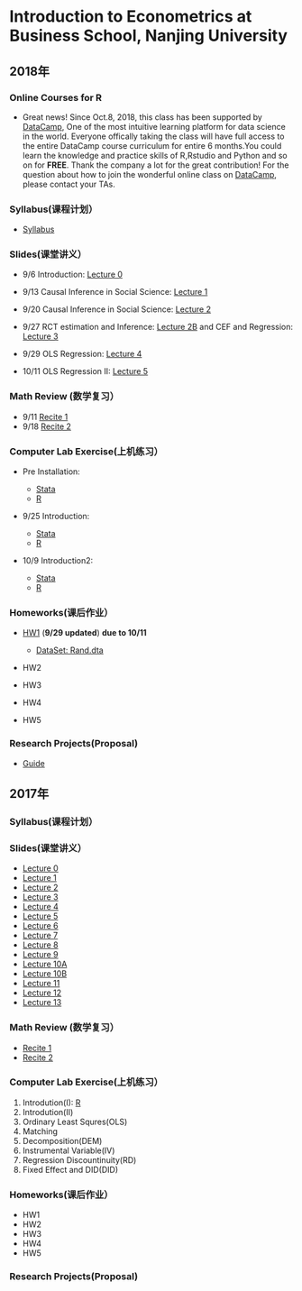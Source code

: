# Introduction to Econometrics at Business School, Nanjing University


## 2018年

### Online Courses for R  

- Great news! Since Oct.8, 2018, this class has been supported by [DataCamp](https://www.datacamp.com), One of the most intuitive learning platform for data science in the world. Everyone offically taking the class will have full access to the entire DataCamp course curriculum for entire 6 months.You could learn the knowledge and practice skills of R,Rstudio and Python and so on for **FREE**. Thank the company a lot for the great contribution! For the question about how to join the 
wonderful online class on [DataCamp](https://www.datacamp.com), please contact your TAs. 


### Syllabus(课程计划） 

- [Syllabus](https://github.com/MetricsNJU/Metrics_2018/blob/master/Syllabus/Syllabus_2018Fall_1015.pdf) 

### Slides(课堂讲义）

- 9/6 Introduction: [Lecture 0](https://github.com/MetricsNJU/Metrics_2018/blob/master/Slides/Metrics_2018_Lec0.pdf)

- 9/13 Causal Inference in Social Science: [Lecture 1](https://github.com/MetricsNJU/Metrics_2018/blob/master/Slides/Metrics_2018_Lec1.pdf)
- 9/20 Causal Inference in Social Science: [Lecture 2](https://github.com/MetricsNJU/Metrics_2018/blob/master/Slides/Metrics_2018_Lec2.pdf)
- 9/27 RCT estimation and Inference: [Lecture 2B](https://github.com/MetricsNJU/Metrics_2018/blob/master/Slides/Metrics_2018_Lec2B.pdf)
and CEF and Regression: [Lecture 3](https://github.com/MetricsNJU/Metrics_2018/blob/master/Slides/Metrics_2018_Lec3A.pdf)
- 9/29 OLS Regression: [Lecture 4](https://github.com/MetricsNJU/Metrics_2018/blob/master/Slides/Metrics_2018_Lec4_v2.pdf)

- 10/11 OLS Regression II: [Lecture 5](https://github.com/MetricsNJU/Metrics_2018/blob/master/Slides/Metrics_2018_Lec5_v7.pdf)


### Math Review (数学复习）

- 9/11 [Recite 1](https://github.com/MetricsNJU/Metrics_2018/blob/master/Review_and_Lab/Recite_1/recite_1_review_of_probability.pdf)
- 9/18 [Recite 2](https://github.com/MetricsNJU/Metrics_2018/blob/master/Review_and_Lab/Recite_2/recite2_Bujing_new.pdf)


### Computer Lab Exercise(上机练习）

- Pre  Installation: 

  - [Stata](https://github.com/MetricsNJU/Metrics_2018/blob/master/Review_and_Lab/Stata/stata安装教程.pdf)
  - [R](https://github.com/MetricsNJU/Metrics_2018/blob/master/Review_and_Lab/R/R的简介与安装.pptx)
  
- 9/25 Introduction: 

  - [Stata](https://github.com/MetricsNJU/Metrics_2018/blob/master/Review_and_Lab/Stata/stata.pdf)
  - [R](https://github.com/MetricsNJU/Metrics_2018/blob/master/Review_and_Lab/R/how_to_use_R.pdf)
  
- 10/9 Introduction2: 

  - [Stata](https://github.com/MetricsNJU/Metrics_2018/blob/master/Review_and_Lab/Stata/markstat.pdf)
  - [R](https://github.com/MetricsNJU/Metrics_2018/blob/master/Review_and_Lab/R/how_to_use_R（2）.pdf) 
  
  
### Homeworks(课后作业）

- [HW1](https://github.com/MetricsNJU/Metrics_2018/blob/master/HWs/HW1.pdf)  (**9/29 updated**) **due to 10/11**
  - [DataSet: Rand.dta](https://github.com/MetricsNJU/Metrics_2018/blob/master/HWs/rand.dta)

- HW2
- HW3 
- HW4 
- HW5   

### Research Projects(Proposal) 

- [Guide](https://github.com/MetricsNJU/Metrics_2018/blob/master/HWs/Guide_2018.pdf)



## 2017年


### Syllabus(课程计划）

### Slides(课堂讲义）

- [Lecture 0](https://github.com/MetricsNJU/Metrics_2018/blob/master/2017old/Slides/2017_Lec0.pdf)
- [Lecture 1](https://github.com/MetricsNJU/Metrics_2018/blob/master/2017old/Slides/2017_Lec1.pdf)
- [Lecture 2](https://github.com/MetricsNJU/Metrics_2018/blob/master/2017old/Slides/2017_Lec2.pdf)
- [Lecture 3](https://github.com/MetricsNJU/Metrics_2018/blob/master/2017old/Slides/2017_Lec3.pdf)
- [Lecture 4](https://github.com/MetricsNJU/Metrics_2018/blob/master/2017old/Slides/2017_Lec4.pdf)
- [Lecture 5](https://github.com/MetricsNJU/Metrics_2018/blob/master/2017old/Slides/2017_Lec5.pdf)
- [Lecture 6](https://github.com/MetricsNJU/Metrics_2018/blob/master/2017old/Slides/2017_Lec6.pdf)
- [Lecture 7](https://github.com/MetricsNJU/Metrics_2018/blob/master/2017old/Slides/2017_Lec7.pdf)
- [Lecture 8](https://github.com/MetricsNJU/Metrics_2018/blob/master/2017old/Slides/2017_Lec8.pdf)
- [Lecture 9](https://github.com/MetricsNJU/Metrics_2018/blob/master/2017old/Slides/2017_Lec9.pdf)
- [Lecture 10A](https://github.com/MetricsNJU/Metrics_2018/blob/master/2017old/Slides/2017_Lec10A.pdf)
- [Lecture 10B](https://github.com/MetricsNJU/Metrics_2018/blob/master/2017old/Slides/2017_Lec10B.pdf)
- [Lecture 11](https://github.com/MetricsNJU/Metrics_2018/blob/master/2017old/Slides/2017_Lec11.pdf)
- [Lecture 12](https://github.com/MetricsNJU/Metrics_2018/blob/master/2017old/Slides/2017_Lec12.pdf)
- [Lecture 13](https://github.com/MetricsNJU/Metrics_2018/blob/master/2017old/Slides/Final_Review_print.pdf)

### Math Review (数学复习）

- [Recite 1](https://github.com/MetricsNJU/Metrics_2018/blob/master/Review_and_Lab/Recite_1/Recite_1_Qu.pdf)
- [Recite 2](https://github.com/MetricsNJU/Metrics_2018/blob/master/Review_and_Lab/Recite_2/Recite_2_Qu.pdf)

### Computer Lab Exercise(上机练习）

1. Introdution(I): [R](https://github.com/MetricsNJU/Metrics_2018/blob/master/2017old/Lab/01_R_install.pdf)
2. Introdution(II) 
3. Ordinary Least Squres(OLS) 
4. Matching 
5. Decomposition(DEM)
6. Instrumental Variable(IV)
7. Regression Discountinuity(RD)
8. Fixed Effect and DID(DID)

### Homeworks(课后作业）

- HW1
- HW2
- HW3 
- HW4 
- HW5 

### Research Projects(Proposal) 






